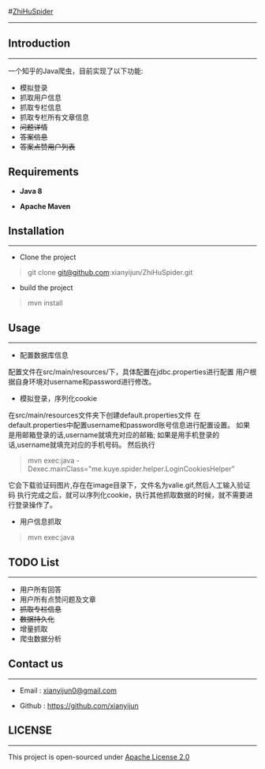 #[ZhiHuSpider](https://github.com/xianyijun/ZhiHuSpider)


- - -

## Introduction
- - -

一个知乎的Java爬虫，目前实现了以下功能:
-	模拟登录
-	抓取用户信息
- 	抓取专栏信息
-	抓取专栏所有文章信息
-	~~问题详情~~
-	~~答案信息~~
-	~~答案点赞用户列表~~

## Requirements

- **Java 8**

- **Apache Maven**

## Installation

- - -

- Clone the project

>  git clone git@github.com:xianyijun/ZhiHuSpider.git

- build the project

> mvn install 

## Usage


- - -
- 配置数据库信息

配置文件在src/main/resources/下，具体配置在jdbc.properties进行配置
用户根据自身环境对username和password进行修改。

- 模拟登录，序列化cookie

在src/main/resources文件夹下创建default.properties文件
在default.properties中配置username和password账号信息进行配置设置。
如果是用邮箱登录的话,username就填充对应的邮箱;
如果是用手机登录的话,username就填充对应的手机号码。
然后执行

>	mvn exec:java -Dexec.mainClass="me.kuye.spider.helper.LoginCookiesHelper"

它会下载验证码图片,存在在image目录下，文件名为valie.gif,然后人工输入验证码
执行完成之后，就可以序列化cookie，执行其他抓取数据的时候，就不需要进行登录操作了。

- 用户信息抓取

>mvn exec:java

## TODO List

- - -


- 用户所有回答
- 用户所有点赞问题及文章
- ~~抓取专栏信息~~
- ~~数据持久化~~
- 增量抓取
- 爬虫数据分析

## Contact us 

- - -

- Email : xianyijun0@gmail.com

- Github : https://github.com/xianyijun

## LICENSE


- - -

This project is open-sourced under [Apache License 2.0](http://www.apache.org/licenses/LICENSE-2.0)
